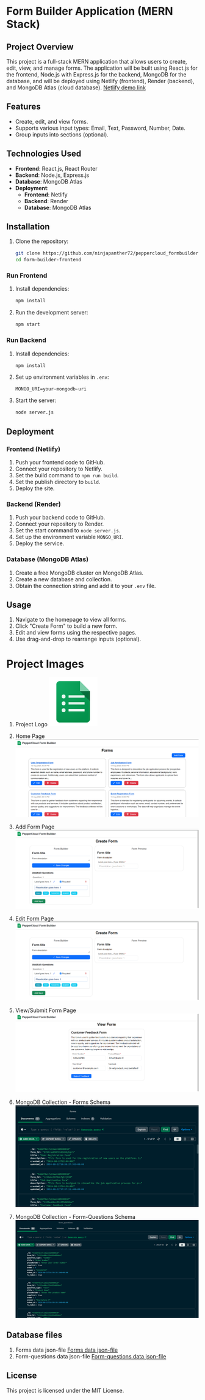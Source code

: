 # Form Builder Application (MERN Stack)

## Project Overview

This project is a full-stack MERN application that allows users to create, edit, view, and manage forms. The application will be built using React.js for the frontend, Node.js with Express.js for the backend, MongoDB for the database, and will be deployed using Netlify (frontend), Render (backend), and MongoDB Atlas (cloud database).
[Netlify demo link](https://peppercloud-formbuilder.netlify.app/)

## Features

- Create, edit, and view forms.
- Supports various input types: Email, Text, Password, Number, Date.
- Group inputs into sections (optional).

## Technologies Used

- **Frontend**: React.js, React Router
- **Backend**: Node.js, Express.js
- **Database**: MongoDB Atlas
- **Deployment**:
  - **Frontend**: Netlify
  - **Backend**: Render
  - **Database**: MongoDB Atlas

## Installation
1. Clone the repository:
    ```bash
    git clone https://github.com/ninjapanther72/peppercloud_formbuilder.git
    cd form-builder-frontend
    ```

### Run Frontend
1. Install dependencies:
    ```bash
    npm install
    ```
2. Run the development server:
    ```bash
    npm start
    ```

### Run Backend
1. Install dependencies:
    ```bash
    npm install
    ```
2. Set up environment variables in `.env`:
    ```env
    MONGO_URI=your-mongodb-uri
    ```
3. Start the server:
    ```bash
    node server.js
    ```

## Deployment

### Frontend (Netlify)

1. Push your frontend code to GitHub.
2. Connect your repository to Netlify.
3. Set the build command to `npm run build`.
4. Set the publish directory to `build`.
5. Deploy the site.

### Backend (Render)

1. Push your backend code to GitHub.
2. Connect your repository to Render.
3. Set the start command to `node server.js`.
4. Set up the environment variable `MONGO_URI`.
5. Deploy the service.

### Database (MongoDB Atlas)

1. Create a free MongoDB cluster on MongoDB Atlas.
2. Create a new database and collection.
3. Obtain the connection string and add it to your `.env` file.

## Usage

1. Navigate to the homepage to view all forms.
2. Click "Create Form" to build a new form.
3. Edit and view forms using the respective pages.
4. Use drag-and-drop to rearrange inputs (optional).


# Project Images

1. Project Logo
![Project Logo](./peppercloud_formbuilder_frontend/public/logo512.png)

2. Home Page
![Home Page](./project_images/forms_page_987yr54e.png)

3. Add Form Page
![Add Form Page](./project_images/add_form_page_df43e4rfde.png)

4. Edit Form Page
![Edit Form Page](./project_images/add_form_page_df43e4rfde.png)

5. View/Submit Form Page
![View/Submit Form Page](./project_images/view_form_page_gtr4e3wsdfgbhgfda.png)

6. MongoDB Collection - Forms Schema
![MongoDB Database - Forms Schema](./project_images/pp_db_forms_sdfgt543werf.png)

7. MongoDB Collection - Form-Questions Schema
![MongoDB Database - Form-Questions Schema](./project_images/pp_db_form_qs_dft543ewrf.png)


## Database files

1. Forms data json-file
[Forms data json-file](./db/Forms.json)
2. Form-questions data json-file
[Form-questions data json-file](./db/Forms_qs.json)


## License

This project is licensed under the MIT License.

